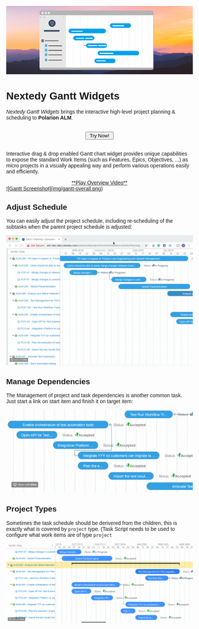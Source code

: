 ![Gantt Screenshot](img/gantt-banner.png)

# Nextedy Gantt Widgets

*Nextedy Gantt Widgets* brings the interactive high-level project planning & scheduling to **Polarion ALM**. 

<div id="download-button" >
<style>

.mdc-button {	
	color:white;
    font-family: Roboto,sans-serif;
    -moz-osx-font-smoothing: grayscale;
    -webkit-font-smoothing: antialiased;
    font-size: .875rem;
    line-height: 2.25rem;
    font-weight: 500;
    letter-spacing: .0892857143em;
    text-decoration: none;
    text-transform: uppercase;
    padding: 4px 8px 0 8px;
    display: inline-flex;
    position: relative;
    align-items: center;
    justify-content: center;
    box-sizing: border-box;
    min-width: 64px;
    height: 36px;
    border: none;
    outline: none;
    line-height: inherit;
    -webkit-user-select: none;
    -moz-user-select: none;
    -ms-user-select: none;
    user-select: none;
    -webkit-appearance: none;
    overflow: hidden;
    vertical-align: middle;
    border-radius: 4px;
    background-color:  #ff7a59;
    cursor:pointer;  
}
</style>
<style>
body {font-family: Arial, Helvetica, sans-serif;}

/* The Modal (background) */
.modal {
  display: none; /* Hidden by default */
  position: fixed; /* Stay in place */
  z-index: 1; /* Sit on top */
  padding-top: 100px; /* Location of the box */
  left: 0;
  top: 0;
  width: 100%; /* Full width */
  height: 100%; /* Full height */
  overflow: auto; /* Enable scroll if needed */
  background-color: rgb(0,0,0); /* Fallback color */
  background-color: rgba(0,0,0,0.4); /* Black w/ opacity */
}

/* Modal Content */
.modal-content {
  background-color: #fefefe;
  margin: auto;
  padding: 30px;
  border: 1px solid #888;
  max-width: 650px;
}

/* The Close Button */
.close {
  color: #aaaaaa;
  float: right;
  font-size: 28px;
  font-weight: bold;
}

.close:hover,
.close:focus {
  color: #000;
  text-decoration: none;
  cursor: pointer;
}
.emailinput {
    border: 1px solid #89b1dc;
    padding: 10px;
    width: 60%;
    margin-top: 40px;
    margin-bottom: 40px;
    border-radius:4px;
    height:36px;
    }
</style>




<center ><br/>
<a href="./download">
<button class="mdc-button">&nbsp;Try Now!&nbsp;</button>
</a>
</center>
<br>
</div>


Interactive drag & drop enabled Gantt chart widget provides unique capabilities to expose the standard Work Items (such as Features, Epics, Objectives, ...) as micro projects in a visually appealing way and perform various operations easily and efficiently.

<a href="https://youtu.be/9D_djgsCIac">
<center>
**Play Overview Video**
</center>
![Gantt Screenshot](img/gantt-overall.png)
</a>


## Adjust Schedule

You can easily adjust the project schedule, including re-scheduling of the subtasks when the parent project schedule is adjusted:

![Replan](img/gantt-drag-children.gif)

## Manage Dependencies

The Management of project and task dependencies is another common task. Just start a link on start item and finish it on target item:

![Dependencies](img/gantt-drag-dependency-link.gif)

## Project Types

Sometimes the task schedule should be derivered from the children, this is exactly what is covered by `project` type. (Task Script needs to be used to configure what work items are of type `project`

![Projects](img/gantt-projects.gif)

<!-- Start of HubSpot Embed Code -->
<script type="text/javascript" id="hs-script-loader" async defer src="//js.hs-scripts.com/6265870.js"></script>
<!-- End of HubSpot Embed Code -->
